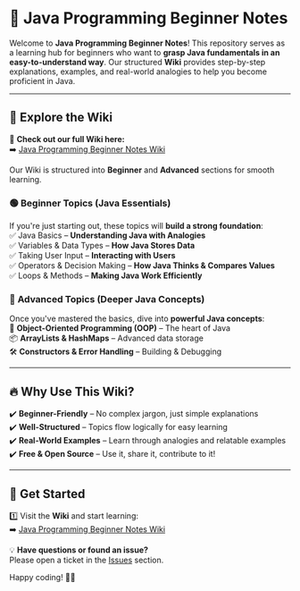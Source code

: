 # 📖 Java Programming Beginner Notes  

Welcome to **Java Programming Beginner Notes**! This repository serves as a learning hub for beginners who want to **grasp Java fundamentals in an easy-to-understand way**. Our structured **Wiki** provides step-by-step explanations, examples, and real-world analogies to help you become proficient in Java.  

---

## 📌 **Explore the Wiki**  

🔗 **Check out our full Wiki here:**  
➡️ [Java Programming Beginner Notes Wiki](https://github.com/PizzaSpark/Java-Programming-Beginner-Notes/wiki)  

Our Wiki is structured into **Beginner** and **Advanced** sections for smooth learning.  

### 🟢 **Beginner Topics** (Java Essentials)  
If you're just starting out, these topics will **build a strong foundation**:  
✅ Java Basics – **Understanding Java with Analogies**  
✅ Variables & Data Types – **How Java Stores Data**  
✅ Taking User Input – **Interacting with Users**  
✅ Operators & Decision Making – **How Java Thinks & Compares Values**  
✅ Loops & Methods – **Making Java Work Efficiently**  

### 🔵 **Advanced Topics** (Deeper Java Concepts)  
Once you've mastered the basics, dive into **powerful Java concepts**:  
🚀 **Object-Oriented Programming (OOP)** – The heart of Java  
📦 **ArrayLists & HashMaps** – Advanced data storage  
🛠️ **Constructors & Error Handling** – Building & Debugging  

---

## 🔥 **Why Use This Wiki?**  
✔️ **Beginner-Friendly** – No complex jargon, just simple explanations  
✔️ **Well-Structured** – Topics flow logically for easy learning  
✔️ **Real-World Examples** – Learn through analogies and relatable examples  
✔️ **Free & Open Source** – Use it, share it, contribute to it!  

---

## 🚀 **Get Started**  
1️⃣ Visit the **Wiki** and start learning:  
➡️ [Java Programming Beginner Notes Wiki](https://github.com/PizzaSpark/Java-Programming-Beginner-Notes/wiki)  

💡 **Have questions or found an issue?**  
Please open a ticket in the [Issues](https://github.com/PizzaSpark/Java-Programming-Beginner-Notes/issues) section.  

Happy coding! 🚀🔥  
